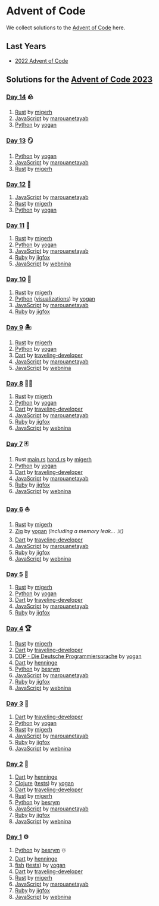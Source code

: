 # Advent of Code

We collect solutions to the [Advent of Code](https://adventofcode.com/) here.

## Last Years

- [2022 Advent of Code](2022.md)

## Solutions for the [Advent of Code 2023](https://adventofcode.com/2023)

### [Day 14](https://adventofcode.com/2023/day/14) 🪨

1. [Rust](https://github.com/migerh/aoc-2023/blob/main/src/day14/mod.rs) by [migerh]
1. [JavaScript](https://github.com/marouanetayab/aoc-2023/blob/main/Day14/solution.js) by [marouanetayab] 
1. [Python](https://github.com/yogan/advent-of-code/blob/main/2023/day-14/day14.py) by [yogan]

### [Day 13](https://adventofcode.com/2023/day/13) 🪞

1. [Python](https://github.com/yogan/advent-of-code/blob/main/2023/day-13/day13.py) by [yogan]
1. [JavaScript](https://github.com/marouanetayab/aoc-2023/blob/main/Day13/solution.js) by [marouanetayab] 
1. [Rust](https://github.com/migerh/aoc-2023/blob/main/src/day13/mod.rs) by [migerh]

### [Day 12](https://adventofcode.com/2023/day/12) 🌋

1. [JavaScript](https://github.com/marouanetayab/aoc-2023/blob/main/Day12/solution.js) by [marouanetayab]
1. [Rust](https://github.com/migerh/aoc-2023/blob/main/src/day12/mod.rs) by [migerh]
1. [Python](https://github.com/yogan/advent-of-code/blob/main/2023/day-12/day12.py) by [yogan]

### [Day 11](https://adventofcode.com/2023/day/11) 🌌

1. [Rust](https://github.com/migerh/aoc-2023/blob/main/src/day11/mod.rs) by [migerh]
1. [Python](https://github.com/yogan/advent-of-code/blob/main/2023/day-11/day11.py) by [yogan]
1. [JavaScript](https://github.com/marouanetayab/aoc-2023/blob/main/Day11/solution.js) by [marouanetayab]
1. [Ruby](https://github.com/jigfox/aoc-2023/blob/main/day11.rb) by [jigfox]
1. [JavaScript](https://github.com/webnina/advent-of-code-2023/blob/main/tag-11) by [webnina]

### [Day 10](https://adventofcode.com/2023/day/10) 🐻

1. [Rust](https://github.com/migerh/aoc-2023/blob/main/src/day10/mod.rs) by [migerh]
1. [Python](https://github.com/yogan/advent-of-code/blob/main/2023/day-09/day09.py) ([visualizations](https://github.com/yogan/advent-of-code/blob/main/2023/day-10/README.md)) by [yogan]
1. [JavaScript](https://github.com/marouanetayab/aoc-2023/blob/main/Day10/solution.js) by [marouanetayab]
1. [Ruby](https://github.com/jigfox/aoc-2023/blob/main/day10.rb) by [jigfox]

### [Day 9](https://adventofcode.com/2023/day/9) 🏝️

1. [Rust](https://github.com/migerh/aoc-2023/blob/main/src/day09/mod.rs) by [migerh]
1. [Python](https://github.com/yogan/advent-of-code/blob/main/2023/day-09/day09.py) by [yogan]
1. [Dart](https://github.com/traveling-developer/Advent-of-Code/blob/main/2023/lib/day09.dart) by [traveling-developer]
1. [JavaScript](https://github.com/marouanetayab/aoc-2023/blob/main/Day9/solution.js) by [marouanetayab]
1. [JavaScript](https://github.com/webnina/advent-of-code-2023/blob/main/tag-9) by [webnina]

### [Day 8](https://adventofcode.com/2023/day/8) 🐪👻

1. [Rust](https://github.com/migerh/aoc-2023/blob/main/src/day08/mod.rs) by [migerh]
1. [Python](https://github.com/yogan/advent-of-code/blob/main/2023/day-08/day08.py) by [yogan]
1. [Dart](https://github.com/traveling-developer/Advent-of-Code/blob/main/2023/lib/day08.dart) by [traveling-developer]
1. [JavaScript](https://github.com/marouanetayab/aoc-2023/blob/main/Day8/solution.js) by [marouanetayab]
1. [Ruby](https://github.com/jigfox/aoc-2023/blob/main/day08.rb) by [jigfox]
1. [JavaScript](https://github.com/webnina/advent-of-code-2023/blob/main/tag-8) by [webnina]

### [Day 7](https://adventofcode.com/2023/day/7) 🃏

1. Rust [main.rs](https://github.com/migerh/aoc-2023/blob/main/src/day07/mod.rs) [hand.rs](https://github.com/migerh/aoc-2023/blob/main/src/day07/hand.rs) by [migerh]
1. [Python](https://github.com/yogan/advent-of-code/blob/main/2023/day-07/day07.py) by [yogan]
1. [Dart](https://github.com/traveling-developer/Advent-of-Code/blob/main/2023/lib/day07.dart) by [traveling-developer]
1. [JavaScript](https://github.com/marouanetayab/aoc-2023/blob/main/Day7/solution.js) by [marouanetayab]
1. [Ruby](https://github.com/jigfox/aoc-2023/blob/main/day07.rb) by [jigfox]
1. [JavaScript](https://github.com/webnina/advent-of-code-2023/blob/main/tag-7) by [webnina]

### [Day 6](https://adventofcode.com/2023/day/6) ⛵️

1. [Rust](https://github.com/migerh/aoc-2023/blob/main/src/day06/mod.rs) by [migerh]
1. [Zig](https://github.com/yogan/advent-of-code/blob/main/2023/day-06/src/main.zig) by [yogan] *(including a memory leak… ☠️)*
1. [Dart](https://github.com/traveling-developer/Advent-of-Code/blob/main/2023/lib/day06.dart) by [traveling-developer]
1. [JavaScript](https://github.com/marouanetayab/aoc-2023/blob/main/Day6/solution.js) by [marouanetayab]
1. [Ruby](https://github.com/jigfox/aoc-2023/blob/main/day06.rb) by [jigfox]
1. [JavaScript](https://github.com/webnina/advent-of-code-2023/blob/main/tag-6) by [webnina]

### [Day 5](https://adventofcode.com/2023/day/5) 🌿

1. [Rust](https://github.com/migerh/aoc-2023/blob/main/src/day05/mod.rs) by [migerh]
1. [Python](https://github.com/yogan/advent-of-code/blob/main/2023/day-05/day05.py) by [yogan]
1. [Dart](https://github.com/traveling-developer/Advent-of-Code/blob/main/2023/lib/day05.dart) by [traveling-developer]
1. [JavaScript](https://github.com/marouanetayab/aoc-2023/blob/main/Day5/solution.js) by [marouanetayab]
1. [Ruby](https://github.com/jigfox/aoc-2023/blob/main/day05.rb) by [jigfox]

### [Day 4](https://adventofcode.com/2023/day/4) 🏆

1. [Rust](https://github.com/migerh/aoc-2023/blob/main/src/day04/mod.rs) by [migerh]
1. [Dart](https://github.com/traveling-developer/Advent-of-Code/blob/main/2023/lib/day04.dart) by [traveling-developer]
1. [DDP - Die Deutsche Programmiersprache](https://github.com/yogan/advent-of-code/blob/main/2023/day-04/Tag4.ddp) by [yogan]
1. [Dart](https://github.com/henninge/aoc-2023/tree/main/04/04.dart) by [henninge]
1. [Python](https://github.com/besrym/Advent-of-Code-2023/blob/main/day_4/day4.py) by [besrym]
1. [JavaScript](https://github.com/marouanetayab/aoc-2023/blob/main/Day4/solution.js) by [marouanetayab]
1. [Ruby](https://github.com/jigfox/aoc-2023/blob/main/day04.rb) by [jigfox]
1. [JavaScript](https://github.com/webnina/advent-of-code-2023/blob/main/tag-4) by [webnina]

### [Day 3](https://adventofcode.com/2023/day/3) 🚠

1. [Dart](https://github.com/traveling-developer/Advent-of-Code/blob/main/2023/lib/day03.dart) by [traveling-developer]
1. [Python](https://github.com/yogan/advent-of-code/blob/main/2023/day-03/day03.py) by [yogan]
1. [Rust](https://github.com/migerh/aoc-2023/blob/main/src/day03/mod.rs) by [migerh]
1. [JavaScript](https://github.com/marouanetayab/aoc-2023/blob/main/Day3/solution.js) by [marouanetayab]
1. [Ruby](https://github.com/jigfox/aoc-2023/blob/main/day03.rb) by [jigfox]
1. [JavaScript](https://github.com/webnina/advent-of-code-2023/blob/main/tag-3) by [webnina]

### [Day 2](https://adventofcode.com/2023/day/2) 🎲

1. [Dart](https://github.com/henninge/aoc-2023/tree/main/02/02.dart) by [henninge]
1. [Clojure](https://github.com/yogan/advent-of-code/blob/main/2023/day-02/src/advent_of_code_template/core.clj) ([tests](https://github.com/yogan/advent-of-code/blob/main/2023/day-02/test/advent_of_code_template/core_test.clj)) by [yogan]
1. [Dart](https://github.com/traveling-developer/Advent-of-Code/blob/main/2023/lib/day02.dart) by [traveling-developer]
1. [Rust](https://github.com/migerh/aoc-2023/blob/main/src/day02/mod.rs) by [migerh]
1. [Python](https://github.com/besrym/Advent-of-Code-2023/blob/main/day_2/day2.py) by [besrym]
1. [JavaScript](https://github.com/marouanetayab/aoc-2023/blob/main/Day2/solution.js) by [marouanetayab]
1. [Ruby](https://github.com/jigfox/aoc-2023/blob/main/day02.rb) by [jigfox]
1. [JavaScript](https://github.com/webnina/advent-of-code-2023/blob/main/tag-2) by [webnina]

### [Day 1](https://adventofcode.com/2023/day/1) ⚙️

1. [Python](https://github.com/besrym/Advent-of-Code-2023/blob/main/day_1/day1.py) by [besrym] ☃️
1. [Dart](https://github.com/henninge/aoc-2023/tree/main/01/01.dart) by [henninge]
1. [fish](https://github.com/yogan/advent-of-code/blob/main/2023/day-01/day01.fish) ([tests](https://github.com/yogan/advent-of-code/blob/main/2023/day-01/test.fish)) by [yogan]
1. [Dart](https://github.com/traveling-developer/Advent-of-Code/blob/main/2023/lib/day01.dart) by [traveling-developer]
1. [Rust](https://github.com/migerh/aoc-2023/blob/main/src/day01/mod.rs) by [migerh]
1. [JavaScript](https://github.com/marouanetayab/aoc-2023/blob/main/Day1/solution.js) by [marouanetayab]
1. [Ruby](https://github.com/jigfox/aoc-2023/blob/main/day01.rb) by [jigfox]
1. [JavaScript](https://github.com/webnina/advent-of-code-2023/blob/main/tag-1) by [webnina]

[migerh]: https://github.com/migerh
[traveling-developer]: https://github.com/traveling-developer
[yogan]: https://github.com/yogan
[besrym]: https://github.com/besrym
[henninge]: https://github.com/henninge
[marouanetayab]: https://github.com/marouanetayab
[jigfox]: https://github.com/jigfox
[webnina]: https://github.com/webnina
